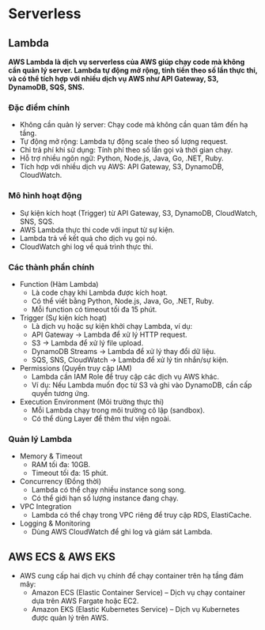 # Serverless 
## Lambda
**AWS Lambda là dịch vụ serverless của AWS giúp chạy code mà không cần quản lý server. Lambda tự động mở rộng, tính tiền theo số lần thực thi, và có thể tích hợp với nhiều dịch vụ AWS như API Gateway, S3, DynamoDB, SQS, SNS.**
### Đặc điểm chính
- Không cần quản lý server: Chạy code mà không cần quan tâm đến hạ tầng.
- Tự động mở rộng: Lambda tự động scale theo số lượng request.
- Chỉ trả phí khi sử dụng: Tính phí theo số lần gọi và thời gian chạy.
- Hỗ trợ nhiều ngôn ngữ: Python, Node.js, Java, Go, .NET, Ruby.
- Tích hợp với nhiều dịch vụ AWS: API Gateway, S3, DynamoDB, CloudWatch.
### Mô hình hoạt động
- Sự kiện kích hoạt (Trigger) từ API Gateway, S3, DynamoDB, CloudWatch, SNS, SQS.
- AWS Lambda thực thi code với input từ sự kiện.
- Lambda trả về kết quả cho dịch vụ gọi nó.
- CloudWatch ghi log về quá trình thực thi.
### Các thành phần chính
- Function (Hàm Lambda)
  - Là code chạy khi Lambda được kích hoạt.
  - Có thể viết bằng Python, Node.js, Java, Go, .NET, Ruby.
  - Mỗi function có timeout tối đa 15 phút.
- Trigger (Sự kiện kích hoạt)
  - Là dịch vụ hoặc sự kiện khởi chạy Lambda, ví dụ:
  - API Gateway → Lambda để xử lý HTTP request.
  - S3 → Lambda để xử lý file upload.
  - DynamoDB Streams → Lambda để xử lý thay đổi dữ liệu.
  - SQS, SNS, CloudWatch → Lambda để xử lý tin nhắn/sự kiện.
- Permissions (Quyền truy cập IAM)
  - Lambda cần IAM Role để truy cập các dịch vụ AWS khác.
  - Ví dụ: Nếu Lambda muốn đọc từ S3 và ghi vào DynamoDB, cần cấp quyền tương ứng.
- Execution Environment (Môi trường thực thi)
  - Mỗi Lambda chạy trong môi trường cô lập (sandbox).
  - Có thể dùng Layer để thêm thư viện ngoài.
### Quản lý Lambda
- Memory & Timeout
  - RAM tối đa: 10GB.
  - Timeout tối đa: 15 phút.
- Concurrency (Đồng thời)
  - Lambda có thể chạy nhiều instance song song.
  - Có thể giới hạn số lượng instance đang chạy.
- VPC Integration
  - Lambda có thể chạy trong VPC riêng để truy cập RDS, ElastiCache.
- Logging & Monitoring
  - Dùng AWS CloudWatch để ghi log và giám sát Lambda.
## AWS ECS & AWS EKS 
- AWS cung cấp hai dịch vụ chính để chạy container trên hạ tầng đám mây:
  - Amazon ECS (Elastic Container Service) – Dịch vụ chạy container dựa trên AWS Fargate hoặc EC2.
  - Amazon EKS (Elastic Kubernetes Service) – Dịch vụ Kubernetes được quản lý trên AWS.
